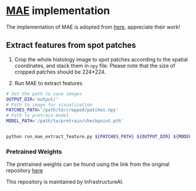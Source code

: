 # [MAE]((https://arxiv.org/abs/2111.06377)) implementation

The implementation of MAE is adopted from [here](https://github.com/pengzhiliang/MAE-pytorch), appreciate their work!

## Extract features from spot patches
1. Crop the whole histology image to spot patches according to the spatial coordinates, and stack them in `npy` file. Please note that the size of cropped patches should be 224*224.

2. Run MAE to extract features
```bash
# Set the path to save images
OUTPUT_DIR='output/'
# Path to image for visualization
PATCHES_PATH='/path/to/cropped/patches.npy'
# Path to pretrain model
MODEL_PATH='/path/to/pretrain/checkpoint.pth'


python run_mae_extract_feature.py ${PATCHES_PATH} ${OUTPUT_DIR} ${MODEL_PATH}
```

### Pretrained Weights
The pretrained weights can be found using the link from the original repository [here](https://drive.google.com/drive/folders/182F5SLwJnGVngkzguTelja4PztYLTXfa?usp=sharing)

This repository is maintained by InfrastructureAI.